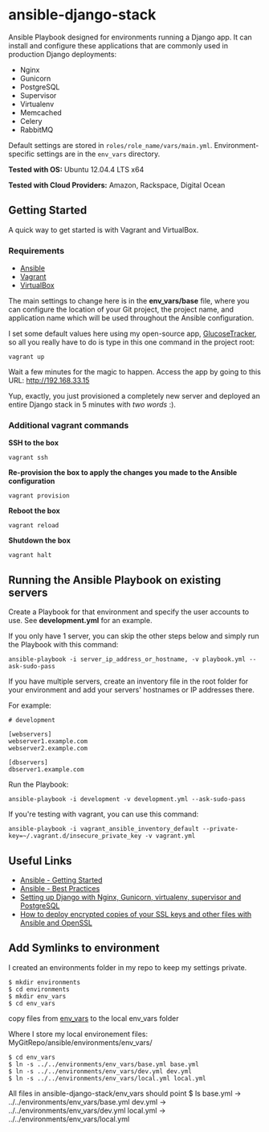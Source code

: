ansible-django-stack
====================

Ansible Playbook designed for environments running a Django app.  It can install and configure these applications that are commonly used in production Django deployments:
- Nginx
- Gunicorn
- PostgreSQL
- Supervisor
- Virtualenv
- Memcached
- Celery
- RabbitMQ

Default settings are stored in ```roles/role_name/vars/main.yml```.  Environment-specific settings are in the ```env_vars``` directory.

**Tested with OS:** Ubuntu 12.04.4 LTS x64

**Tested with Cloud Providers:** Amazon, Rackspace, Digital Ocean

## Getting Started
A quick way to get started is with Vagrant and VirtualBox.

### Requirements
- [Ansible](http://docs.ansible.com/intro_installation.html)
- [Vagrant](http://www.vagrantup.com/downloads.html)
- [VirtualBox](https://www.virtualbox.org/wiki/Downloads)

The main settings to change here is in the **env_vars/base** file, where you can configure the location of your Git project, the project name, and application name which will be used throughout the Ansible configuration.

I set some default values here using my open-source app, [GlucoseTracker](https://github.com/jcalazan/glucose-tracker), so all you really have to do is type in this one command in the project root:
```
vagrant up
```

Wait a few minutes for the magic to happen.  Access the app by going to this URL: http://192.168.33.15

Yup, exactly, you just provisioned a completely new server and deployed an entire Django stack in 5 minutes with _two words_ :).

### Additional vagrant commands
**SSH to the box**
```
vagrant ssh
```

**Re-provision the box to apply the changes you made to the Ansible configuration**
```
vagrant provision
```

**Reboot the box**
```
vagrant reload
```

**Shutdown the box**
```
vagrant halt
```

## Running the Ansible Playbook on existing servers
Create a Playbook for that environment and specify the user accounts to use. See **development.yml** for an example.

If you only have 1 server, you can skip the other steps below and simply run the Playbook with this command:

```
ansible-playbook -i server_ip_address_or_hostname, -v playbook.yml --ask-sudo-pass
```

If you have multiple servers, create an inventory file in the root folder for your environment and add your servers' hostnames or IP addresses there.

For example:

```
# development

[webservers]
webserver1.example.com
webserver2.example.com

[dbservers]
dbserver1.example.com
```

Run the Playbook:

```
ansible-playbook -i development -v development.yml --ask-sudo-pass
```

If you're testing with vagrant, you can use this command:

```
ansible-playbook -i vagrant_ansible_inventory_default --private-key=~/.vagrant.d/insecure_private_key -v vagrant.yml
```

## Useful Links
- [Ansible - Getting Started](http://docs.ansible.com/intro_getting_started.html)
- [Ansible - Best Practices](http://docs.ansible.com/playbooks_best_practices.html)
- [Setting up Django with Nginx, Gunicorn, virtualenv, supervisor and PostgreSQL](http://michal.karzynski.pl/blog/2013/06/09/django-nginx-gunicorn-virtualenv-supervisor/)
- [How to deploy encrypted copies of your SSL keys and other files with Ansible and OpenSSL](http://www.calazan.com/how-to-deploy-encrypted-copies-of-your-ssl-keys-and-other-files-with-ansible-and-openssl/)

## Add Symlinks to environment
I created an environments folder in my repo to keep my settings private.

```
$ mkdir environments
$ cd environments 
$ mkdir env_vars
$ cd env_vars
```
copy files from [env_vars](https://github.com/johnrlive/ansible-django-stack/tree/master/env_vars/examples) to the local env_vars folder

Where I store my local environement files:
MyGitRepo/ansible/environments/env_vars/

```
$ cd env_vars
$ ln -s ../../environments/env_vars/base.yml base.yml
$ ln -s ../../environments/env_vars/dev.yml dev.yml
$ ln -s ../../environments/env_vars/local.yml local.yml
```

All files in ansible-django-stack/env_vars should point 
$ ls
base.yml -> ../../environments/env_vars/base.yml
dev.yml -> ../../environments/env_vars/dev.yml
local.yml -> ../../environments/env_vars/local.yml
